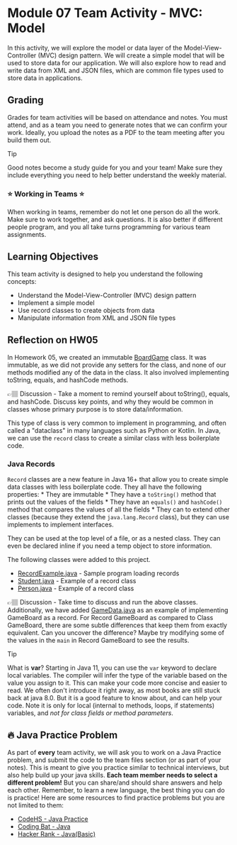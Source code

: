# Module 07 Team Activity  - MVC: Model

In this activity, we will explore the model or data layer of the Model-View-Controller (MVC) design pattern. We will create a simple model that will be used to store data for our application. We will also explore how to read and write data from XML and JSON files, which are common file types used to store data in applications.


## Grading
Grades for team activities will be based on attendance and notes. You must attend, and as a team you need to generate notes that we can confirm your work. Ideally, you upload the notes as a PDF to the team meeting after you build them out. 

> [!TIP] 
> Good notes become a study guide for you and your team! Make sure they include everything you need to help better understand the weekly material. 

### ⭐ Working in Teams ⭐
When working in teams, remember do not let one person do all the work. Make sure to work together, and ask questions. It is also better if different people program, and you all take turns programming for various team assignments.

## Learning Objectives
This team activity is designed to help you understand the following concepts:
* Understand the Model-View-Controller (MVC) design pattern
* Implement a simple model
* Use record  classes to create objects from data
* Manipulate information from XML and JSON file types


## Reflection on HW05
In Homework 05, we created an immutable [BoardGame](bg_arena_planner/BoardGame.java) class. It was immutable, as we did not provide 
any setters for the class, and none of our methods modified any of the data in the class. 
It also involved implementing toString, equals, and hashCode methods.  

👉🏽  Discussion - Take a moment to remind yourself about toString(), equals, and hashCode. Discuss key points, and why they would be 
common in classes whose primary purpose is to store data/information. 

This type of class is very common to implement in programming,
and often called a "dataclass" in many languages such as Python or Kotlin. In Java, we can use the `record` class to create a similar
class with less boilerplate code.

### Java Records

`Record` classes are a new feature in Java 16+ that allow you to create simple data classes with less boilerplate code. They all have the following properties:
    * They are immutable
    * They have a `toString()` method that prints out the values of the fields
    * They have an `equals()` and `hashCode()` method that compares the values of all the fields
    * They can to extend other classes (because they extend the `java.lang.Record` class), but they can use implements to implement interfaces. 

They can be used at the top level of a file, or as a nested class. They can even be declared inline if you need a temp object to store information.

The following classes were added to this project. 
* [RecordExample.java](RecordExample.java) - Sample program loading records
* [Student.java](Student.java) - Example of a record class
* [Person.java](Person.java) - Example of a record class 

👉🏽  Discussion - Take time to discuss and run the above classes. Additionally, we have added [GameData.java](GameBoard.java) as an example of implementing GameBoard as a record.  For Record GameBoard as compared to Class GameBoard, there are some subtle differences that keep them from exactly equivalent. Can you uncover the difference? Maybe try modifying some of the values in the `main` in Record GameBoard to see the results.


> [!TIP]
> What is **var**? Starting in Java 11, you can use the `var` keyword to declare local variables. The compiler will infer the type of the variable based on the value you assign to it. This can make your code more concise and easier to read. We often don't introduce it right away, as most books are still stuck back at java 8.0. But it is a good feature to know about, and can help your code. Note it is only for local (internal to methods, loops, if statements) variables, and *not for class fields or method parameters*.



## :fire: Java Practice Problem
As part of **every** team activity, we will ask you to work on a Java Practice problem, and submit the code to the team files section (or as part of your notes). This is meant to give you practice similar to technical interviews, but also help build up your java skills. **Each team member needs to select a different problem!** But you can share/and should share answers and help each other. Remember, to learn a new language, the best thing you can do is practice! Here are some resources to find practice problems but you are not limited to them:

* [CodeHS - Java Practice](https://codehs.com/practice/java)
* [Coding Bat - Java](https://codingbat.com/java)
* [Hacker Rank - Java(Basic)](https://www.hackerrank.com/domains/java?filters%5Bskills%5D%5B%5D=Java%20%28Basic%29)